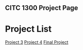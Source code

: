 ## CITC 1300 Project Page

<h1>Project List</h1>

<a href="Project 3" target="blank">Project 3</a>
<a href="Project 4" target="_blank">Project 4</a>
<a href="Final Project" target="_blank">Final Project</a>